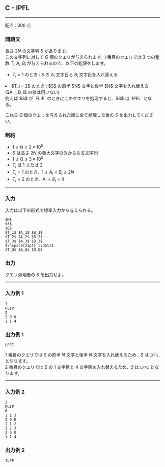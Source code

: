 ## C - IPFL
---

配点 : $300$ 点

### 問題文

長さ $2N$ の文字列 $S$ があります。<br/>
この文字列に対して $Q$ 個のクエリが与えられます。$i$ 番目のクエリでは $3$ つの整数 $T_i, A_i, B_i$ が与えられるので、以下の処理をします。  

- $T_i = 1$ のとき : $S$ の $A_i$ 文字目と $B_i$ 文字目を入れ替える
<li>$T_i = 2$ のとき : $S$ の前半 $N$ 文字と後半 $N$ 文字を入れ替える($A_i, B_i$ の値は用いない)<br/>
    例えば $S$ が `FLIP` のときにこのクエリを処理すると、$S$ は `IPFL` となる。</li>

これら $Q$ 個のクエリを与えられた順に全て処理した後の $S$ を出力してください。  

### 制約

- $1 \le N \le 2 \times 10^5$
- $S$ は長さ $2N$ の英大文字のみからなる文字列
- $1 \le Q \le 3 \times 10^5$
- $T_i$ は $1$ または $2$
- $T_i = 1$ のとき、$1 \le A_i \lt B_i \le 2N$
- $T_i = 2$ のとき、$A_i = B_i = 0$

---


### 入力

入力は以下の形式で標準入力から与えられる。

```
$N$
$S$
$Q$
$T_1$ $A_1$ $B_1$
$T_2$ $A_2$ $B_2$
$T_3$ $A_3$ $B_3$
$\hspace{21pt} \vdots$
$T_Q$ $A_Q$ $B_Q$

```

### 出力

クエリ処理後の $S$ を出力せよ。  

---


### 入力例 1

```
2
FLIP
2
2 0 0
1 1 4

```

### 出力例 1

```
LPFI

```

$1$ 番目のクエリでは $S$ の前半 $N$ 文字と後半 $N$ 文字を入れ替えるため、$S$ は `IPFL` となります。<br/>
$2$ 番目のクエリでは $S$ の $1$ 文字目と $4$ 文字目を入れ替えるため、$S$ は `LPFI` となります。  

---


### 入力例 2

```
2
FLIP
6
1 1 3
2 0 0
1 1 2
1 2 3
2 0 0
1 1 4

```

### 出力例 2

```
ILPF

```
